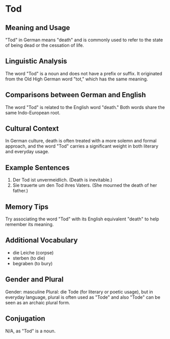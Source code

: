 # Tod
## Meaning and Usage
"Tod" in German means "death" and is commonly used to refer to the state of being dead or the cessation of life.

## Linguistic Analysis
The word "Tod" is a noun and does not have a prefix or suffix. It originated from the Old High German word "tot," which has the same meaning.

## Comparisons between German and English
The word "Tod" is related to the English word "death." Both words share the same Indo-European root.

## Cultural Context
In German culture, death is often treated with a more solemn and formal approach, and the word "Tod" carries a significant weight in both literary and everyday usage.

## Example Sentences
1. Der Tod ist unvermeidlich. (Death is inevitable.)
2. Sie trauerte um den Tod ihres Vaters. (She mourned the death of her father.)

## Memory Tips
Try associating the word "Tod" with its English equivalent "death" to help remember its meaning.

## Additional Vocabulary
- die Leiche (corpse)
- sterben (to die)
- begraben (to bury)

## Gender and Plural
Gender: masculine
Plural: die Tode (for literary or poetic usage), but in everyday language, plural is often used as "Tode" and also "Tode" can be seen as an archaic plural form.

## Conjugation
N/A, as "Tod" is a noun.